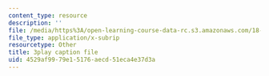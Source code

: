 ```yaml
---
content_type: resource
description: ''
file: /media/https%3A/open-learning-course-data-rc.s3.amazonaws.com/18-01-single-variable-calculus-fall-2006/4529af9979e15176aecd51eca4e37d3a_PNTnmH6jsRI.vtt
file_type: application/x-subrip
resourcetype: Other
title: 3play caption file
uid: 4529af99-79e1-5176-aecd-51eca4e37d3a
---
```

